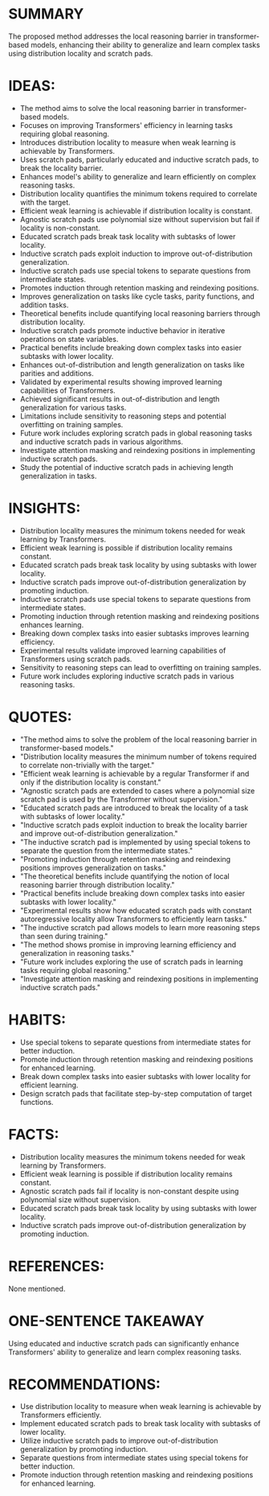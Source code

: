 # SUMMARY
The proposed method addresses the local reasoning barrier in transformer-based models, enhancing their ability to generalize and learn complex tasks using distribution locality and scratch pads.

# IDEAS:
- The method aims to solve the local reasoning barrier in transformer-based models.
- Focuses on improving Transformers' efficiency in learning tasks requiring global reasoning.
- Introduces distribution locality to measure when weak learning is achievable by Transformers.
- Uses scratch pads, particularly educated and inductive scratch pads, to break the locality barrier.
- Enhances model's ability to generalize and learn efficiently on complex reasoning tasks.
- Distribution locality quantifies the minimum tokens required to correlate with the target.
- Efficient weak learning is achievable if distribution locality is constant.
- Agnostic scratch pads use polynomial size without supervision but fail if locality is non-constant.
- Educated scratch pads break task locality with subtasks of lower locality.
- Inductive scratch pads exploit induction to improve out-of-distribution generalization.
- Inductive scratch pads use special tokens to separate questions from intermediate states.
- Promotes induction through retention masking and reindexing positions.
- Improves generalization on tasks like cycle tasks, parity functions, and addition tasks.
- Theoretical benefits include quantifying local reasoning barriers through distribution locality.
- Inductive scratch pads promote inductive behavior in iterative operations on state variables.
- Practical benefits include breaking down complex tasks into easier subtasks with lower locality.
- Enhances out-of-distribution and length generalization on tasks like parities and additions.
- Validated by experimental results showing improved learning capabilities of Transformers.
- Achieved significant results in out-of-distribution and length generalization for various tasks.
- Limitations include sensitivity to reasoning steps and potential overfitting on training samples.
- Future work includes exploring scratch pads in global reasoning tasks and inductive scratch pads in various algorithms.
- Investigate attention masking and reindexing positions in implementing inductive scratch pads.
- Study the potential of inductive scratch pads in achieving length generalization in tasks.

# INSIGHTS:
- Distribution locality measures the minimum tokens needed for weak learning by Transformers.
- Efficient weak learning is possible if distribution locality remains constant.
- Educated scratch pads break task locality by using subtasks with lower locality.
- Inductive scratch pads improve out-of-distribution generalization by promoting induction.
- Inductive scratch pads use special tokens to separate questions from intermediate states.
- Promoting induction through retention masking and reindexing positions enhances learning.
- Breaking down complex tasks into easier subtasks improves learning efficiency.
- Experimental results validate improved learning capabilities of Transformers using scratch pads.
- Sensitivity to reasoning steps can lead to overfitting on training samples.
- Future work includes exploring inductive scratch pads in various reasoning tasks.

# QUOTES:
- "The method aims to solve the problem of the local reasoning barrier in transformer-based models."
- "Distribution locality measures the minimum number of tokens required to correlate non-trivially with the target."
- "Efficient weak learning is achievable by a regular Transformer if and only if the distribution locality is constant."
- "Agnostic scratch pads are extended to cases where a polynomial size scratch pad is used by the Transformer without supervision."
- "Educated scratch pads are introduced to break the locality of a task with subtasks of lower locality."
- "Inductive scratch pads exploit induction to break the locality barrier and improve out-of-distribution generalization."
- "The inductive scratch pad is implemented by using special tokens to separate the question from the intermediate states."
- "Promoting induction through retention masking and reindexing positions improves generalization on tasks."
- "The theoretical benefits include quantifying the notion of local reasoning barrier through distribution locality."
- "Practical benefits include breaking down complex tasks into easier subtasks with lower locality."
- "Experimental results show how educated scratch pads with constant autoregressive locality allow Transformers to efficiently learn tasks."
- "The inductive scratch pad allows models to learn more reasoning steps than seen during training."
- "The method shows promise in improving learning efficiency and generalization in reasoning tasks."
- "Future work includes exploring the use of scratch pads in learning tasks requiring global reasoning."
- "Investigate attention masking and reindexing positions in implementing inductive scratch pads."

# HABITS:
- Use special tokens to separate questions from intermediate states for better induction.
- Promote induction through retention masking and reindexing positions for enhanced learning.
- Break down complex tasks into easier subtasks with lower locality for efficient learning.
- Design scratch pads that facilitate step-by-step computation of target functions.

# FACTS:
- Distribution locality measures the minimum tokens needed for weak learning by Transformers.
- Efficient weak learning is possible if distribution locality remains constant.
- Agnostic scratch pads fail if locality is non-constant despite using polynomial size without supervision.
- Educated scratch pads break task locality by using subtasks with lower locality.
- Inductive scratch pads improve out-of-distribution generalization by promoting induction.

# REFERENCES:
None mentioned.

# ONE-SENTENCE TAKEAWAY
Using educated and inductive scratch pads can significantly enhance Transformers' ability to generalize and learn complex reasoning tasks.

# RECOMMENDATIONS:
- Use distribution locality to measure when weak learning is achievable by Transformers efficiently.
- Implement educated scratch pads to break task locality with subtasks of lower locality.
- Utilize inductive scratch pads to improve out-of-distribution generalization by promoting induction.
- Separate questions from intermediate states using special tokens for better induction.
- Promote induction through retention masking and reindexing positions for enhanced learning.